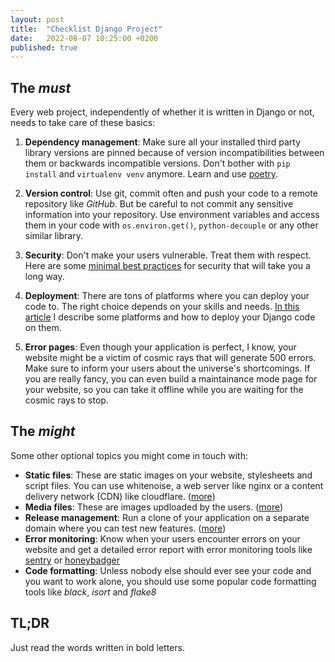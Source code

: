 ```yaml
---
layout: post
title:  "Checklist Django Project"
date:   2022-08-07 10:25:00 +0200
published: true
---
```


## The _must_

Every web project, independently of whether it is written in Django or not, needs to take care of these basics:

1) **Dependency management**: 
Make sure all your installed third party library versions are pinned because of version incompatibilities between them or backwards incompatible versions.
Don't bother with `pip install` and `virtualenv venv` anymore.
Learn and use [poetry][todo-poetry].

2) **Version control**: 
Use git, commit often and push your code to a remote repository like _GitHub_.
But be careful to not commit any sensitive information into your repository.
Use environment variables and access them in your code with `os.environ.get()`, `python-decouple` or any other similar library.

3) **Security**: 
Don't make your users vulnerable.
Treat them with respect.
Here are some [minimal best practices][todo-security] for security that will take you a long way.

4) **Deployment**: 
There are tons of platforms where you can deploy your code to.
The right choice depends on your skills and needs.
[In this article][todo-deployment] I describe some platforms and how to deploy your Django code on them.

5) **Error pages**: 
Even though your application is perfect, I know, your website might be a victim of cosmic rays that will generate 500 errors. 
Make sure to inform your users about the universe's shortcomings.
If you are really fancy, you can even build a maintainance mode page for your website, so you can take it offline while you are waiting for the cosmic rays to stop.

## The _might_

Some other optional topics you might come in touch with:
* **Static files**: 
These are static images on your website, stylesheets and script files.
You can use whitenoise, a web server like nginx or a content delivery network (CDN) like cloudflare.
([more][todo-staticfiles])
* **Media files**: 
These are images updloaded by the users.
([more][todo-mediafiles])
* **Release management**:
Run a clone of your application on a separate domain where you can test new features.
([more][todo-release-management])
* **Error monitoring**: 
Know when your users encounter errors on your website and get a detailed error report with error monitoring tools like [sentry][sentry] or [honeybadger][honeybadger]
* **Code formatting**: 
Unless nobody else should ever see your code and you want to work alone, you should use some popular code formatting tools like _black_, _isort_ and _flake8_


## TL;DR
Just read the words written in bold letters.

[todo-security]: <>
[todo-poetry]: <>
[todo-error-pages]: <>
[todo-staticfiles]: <>
[todo-mediafiles]: <>
[todo-release-management]: <>
[todo-deployment]: <>
[sentry]: https://docs.sentry.io/platforms/python/guides/django/
[honeybadger]: https://www.honeybadger.io/for/django/
